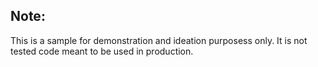 ## Note:

This is a sample for demonstration and ideation purposess only. It is not tested code meant to be used in production.
